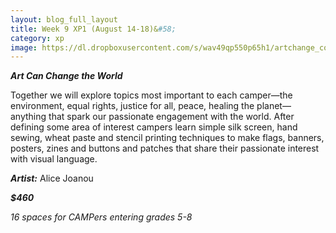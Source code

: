 ```yaml
---
layout: blog_full_layout
title: Week 9 XP1 (August 14-18)&#58; 
category: xp
image: https://dl.dropboxusercontent.com/s/wav49qp550p65h1/artchange_collage.jpg?dl=0
---
```


**_Art Can Change the World_**

Together we will explore topics most important to each camper—the environment, equal rights, justice for all, peace,  healing the planet—anything that spark our passionate engagement with the world. After defining some area of interest campers learn simple silk screen, hand sewing, wheat paste and stencil printing techniques to make flags, banners, posters, zines and buttons and patches that share their passionate interest with visual language. 


**_Artist:_** Alice Joanou

**_$460_**

*16 spaces for CAMPers entering grades 5-8*

